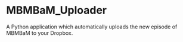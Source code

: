 # MBMBaM_Uploader
A Python application which automatically uploads the new episode of MBMBaM to your Dropbox.
